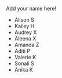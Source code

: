 Add your name here!

- Alison S
- Kailey H
- Audrey X
- Aleena X
- Amanda Z
- Aditi P
- Valerie K
- Sonali S
- Anika K

